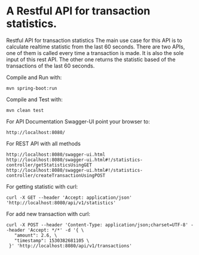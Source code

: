# A Restful API for transaction statistics.
Restful API for transaction statistics
The main use case for this API is to calculate realtime statistic from the last 60 seconds. There are two APIs, one of them is
called every time a transaction is made. It is also the sole input of this rest API. The other one
returns the statistic based of the transactions of the last 60 seconds.


Compile and Run with:

    mvn spring-boot:run
    
Compile and Test with:

    mvn clean test

For API Documentation Swagger-UI point your browser to:

    http://localhost:8080/
     
For REST API with all methods

    http://localhost:8080/swagger-ui.html
    http://localhost:8080/swagger-ui.html#!/statistics-controller/getStatisticsUsingGET
    http://localhost:8080/swagger-ui.html#!/statistics-controller/createTransactionUsingPOST
   
    
For getting statistic with curl:

    curl -X GET --header 'Accept: application/json' 'http://localhost:8080/api/v1/statistics'
       
For add new transaction with curl:

    curl -X POST --header 'Content-Type: application/json;charset=UTF-8' --header 'Accept: */*' -d '{ \ 
       "amount": 2.6, \ 
       "timestamp": 1530382681105 \ 
     }' 'http://localhost:8080/api/v1/transactions'
     
